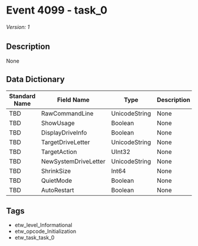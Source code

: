 # Event 4099 - task_0
###### Version: 1

## Description
None

## Data Dictionary
|Standard Name|Field Name|Type|Description|Sample Value|
|---|---|---|---|---|
|TBD|RawCommandLine|UnicodeString|None|`None`|
|TBD|ShowUsage|Boolean|None|`None`|
|TBD|DisplayDriveInfo|Boolean|None|`None`|
|TBD|TargetDriveLetter|UnicodeString|None|`None`|
|TBD|TargetAction|UInt32|None|`None`|
|TBD|NewSystemDriveLetter|UnicodeString|None|`None`|
|TBD|ShrinkSize|Int64|None|`None`|
|TBD|QuietMode|Boolean|None|`None`|
|TBD|AutoRestart|Boolean|None|`None`|

## Tags
* etw_level_Informational
* etw_opcode_Initialization
* etw_task_task_0